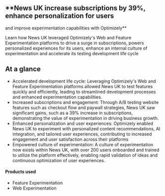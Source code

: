 ## \*\*News UK increase subscriptions by 39%, enhance personalization for users

and improve experimentation capabilities with Optimizely\*\*

Learn how News UK leveraged Optimizely's Web and Feature Experimentation
platforms to drive a surge in subscriptions, powers personalized experiences for
its users, enhance an internal culture of experimentation and accelerate its
testing development life cycle

## At a glance

- Accelerated development life cycle: Leveraging Optimizely's Web and Feature Experimentation platforms allowed News UK to test features quickly and efficiently, leading to streamlined development processes and enhanced experimentation capabilities.
- Increased subscriptions and engagement: Through A/B testing website features such as checkout flow and paywall strategies, News UK saw significant gains, such as a 39% increase in subscriptions, demonstrating the value of experimentation in driving business growth.
- Enhanced personalization and user experiences: Optimizely enabled News UK to experiment with personalized content recommendations, AI integration, and tailored user experiences, contributing to increased engagement and user satisfaction across their platforms
- Empowered culture of experimentation: A culture of experimentation now exists within News UK, with over 200 users onboarded and trained to utilize the platform effectively, enabling rapid validation of ideas and continuous optimization of user experiences.

#### Products used

- Feature Experimentation
- Web Experimentation
